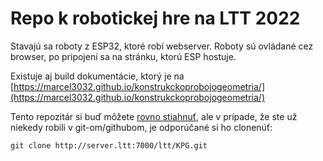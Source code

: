 # Repo k robotickej hre na LTT 2022

Stavajú sa roboty z ESP32, ktoré robí webserver.
Roboty sú ovládané cez browser, po pripojení sa na stránku, ktorú ESP hostuje.

Existuje aj build dokumentácie, ktorý je na [https://marcel3032.github.io/konstrukckoprobojogeometria/](https://marcel3032.github.io/konstrukckoprobojogeometria/)

Tento repozitár si buď môžete [rovno stiahnuť](http://server.ltt:7000/ltt/KPG/archive/master.zip),
ale v prípade, že ste už niekedy robili v git-om/githubom,
je odporúčané si ho clonenúť:

`git clone http://server.ltt:7000/ltt/KPG.git`